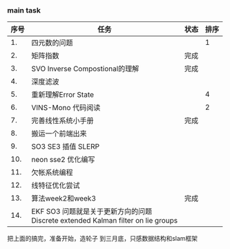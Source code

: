 <!--
 * @Author: Liu Weilong
 * @Date: 2021-02-21 22:40:51
 * @LastEditors: Liu Weilong
 * @LastEditTime: 2021-02-25 07:59:30
 * @Description: 
-->
### main task

序号|任务|状态|排序
---|---|---|---
1.  |四元数的问题||          1 
2.  |矩阵指数|完成|
3.  |SVO Inverse Compostional的理解|完成|
4.  |深度滤波|   |
5.  |重新理解Error State ||4 
6.  |VINS-Mono 代码阅读||   2 
7.  |完善线性系统小手册|完成|
8.  |搬运一个前端出来|
9.  |SO3 SE3 插值 SLERP||
10. |neon sse2 优化编写||
11. |欠帐系统编程||
12. |线特征优化尝试||
13. |算法week2和week3|完成|
14. |EKF SO3 问题就是关于更新方向的问题<br> Discrete extended Kalman filter on lie groups|


把上面的搞完，准备开始，造轮子
到三月底，只感数据结构和slam框架
